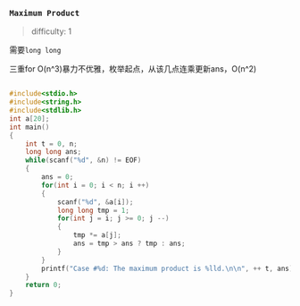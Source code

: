 ### `Maximum Product`

> difficulty: 1

需要`long long`

三重for O(n^3)暴力不优雅，枚举起点，从该几点连乘更新ans，O(n^2)

```cpp

#include<stdio.h>
#include<string.h>
#include<stdlib.h>
int a[20];
int main()
{
    int t = 0, n;
    long long ans;
    while(scanf("%d", &n) != EOF)
    {
        ans = 0;
        for(int i = 0; i < n; i ++)
        {
            scanf("%d", &a[i]);
            long long tmp = 1;
            for(int j = i; j >= 0; j --)
            {
                tmp *= a[j];
                ans = tmp > ans ? tmp : ans;
            }
        }
        printf("Case #%d: The maximum product is %lld.\n\n", ++ t, ans);
    }
    return 0;
}
```


